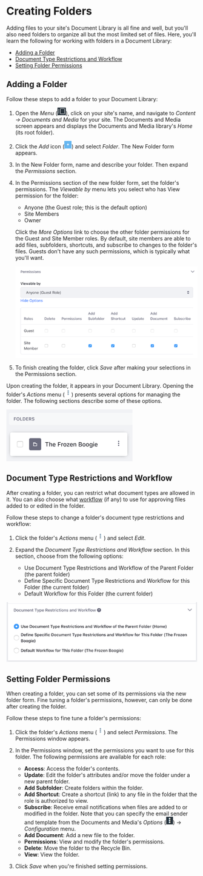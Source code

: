 # Creating Folders

Adding files to your site's Document Library is all fine and well, but you'll 
also need folders to organize all but the most limited set of files. Here, 
you'll learn the following for working with folders in a Document Library: 

-   [Adding a Folder](#adding-a-folder)
-   [Document Type Restrictions and Workflow](#document-type-restrictions-and-workflow)
-   [Setting Folder Permissions](#setting-folder-permissions)

## Adding a Folder

Follow these steps to add a folder to your Document Library:

1.  Open the *Menu* (![Product Menu](../../../../images/icon-menu.png)), click 
    on your site's name, and navigate to *Content &rarr; Documents and Media* 
    for your site. The Documents and Media screen appears and displays the 
    Documents and Media library's *Home* (its root folder). 

2.  Click the *Add* icon (![Add](../../../../images/icon-add.png)) and select 
    *Folder*. The New Folder form appears. 

3.  In the New Folder form, name and describe your folder. Then expand the 
    *Permissions* section.

4.  In the Permissions section of the new folder form, set the folder's 
    permissions. The *Viewable by* menu lets you select who has View permission 
    for the folder:

    -   Anyone (the Guest role; this is the default option)
    -   Site Members
    -   Owner

    Click the *More Options* link to choose the other folder permissions for the 
    Guest and Site Member roles. By default, site members are able to add files, 
    subfolders, shortcuts, and subscribe to changes to the folder's files. 
    Guests don't have any such permissions, which is typically what you'll want. 

    ![Figure 1: Select your folder's permissions.](../../../../images/dm-folder-permissions.png)

5.  To finish creating the folder, click *Save* after making your selections in 
    the Permissions section. 

Upon creating the folder, it appears in your Document Library. Opening the 
folder's *Actions* menu 
(![Actions](../../../../images/icon-actions.png)) presents several options for 
managing the folder. The following sections describe some of these options. 

![Figure 2: Your new folder appears in the Document Library.](../../../../images/dm-folder.png)

## Document Type Restrictions and Workflow

After creating a folder, you can restrict what document types are allowed in it. 
You can also choose what 
[workflow](/discover/portal/-/knowledge_base/7-1/using-workflow) 
(if any) to use for approving files added to or edited in the folder. 

Follow these steps to change a folder's document type restrictions and workflow: 

1.  Click the folder's *Actions* menu 
    (![Actions](../../../../images/icon-actions.png)) and select *Edit*. 

2.  Expand the *Document Type Restrictions and Workflow* section. In this 
    section, choose from the following options:

    -   Use Document Type Restrictions and Workflow of the Parent Folder (the 
        parent folder)
    -   Define Specific Document Type Restrictions and Workflow for this Folder 
        (the current folder)
    -   Default Workflow for this Folder (the current folder)

![Figure 3: You can set the document type restrictions and workflow to use for a folder's files.](../../../../images/dm-restrictions-workflow.png)

## Setting Folder Permissions

When creating a folder, you can set some of its permissions via the new folder 
form. Fine tuning a folder's permissions, however, can only be done after 
creating the folder. 

Follow these steps to fine tune a folder's permissions: 

1.  Click the folder's *Actions* menu 
    (![Actions](../../../../images/icon-actions.png)) and select *Permissions*. 
    The Permissions window appears. 

2.  In the Permissions window, set the permissions you want to use for this 
    folder. The following permissions are available for each role:

    -   **Access**: Access the folder's contents.
    -   **Update**: Edit the folder's attributes and/or move the folder under a 
        new parent folder.
    -   **Add Subfolder**: Create folders within the folder.
    -   **Add Shortcut**: Create a shortcut (link) to any file in the folder 
        that the role is authorized to view.
    -   **Subscribe**: Receive email notifications when files are added to or 
        modified in the folder. Note that you can specify the email sender and 
        template from the Documents and Media's *Options* 
        (![Options](../../../../images/icon-options.png)) &rarr; *Configuration* 
        menu. 
    -   **Add Document**: Add a new file to the folder. 
    -   **Permissions**: View and modify the folder's permissions.
    -   **Delete**: Move the folder to the Recycle Bin.
    -   **View**: View the folder.

3.  Click *Save* when you're finished setting permissions. 

